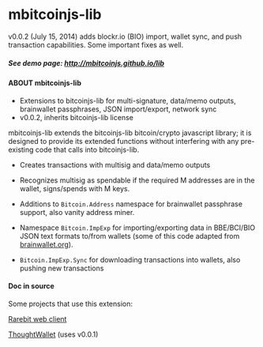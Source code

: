 mbitcoinjs-lib
===

v0.0.2 (July 15, 2014) adds blockr.io (BIO) import, wallet sync, and push transaction capabilities.  Some important fixes as well.


<h5>See demo page: <a href="http://mbitcoinjs.github.io/lib">http://mbitcoinjs.github.io/lib</a></h5>


<h4>ABOUT mbitcoinjs-lib</h4>

 - Extensions to bitcoinjs-lib for multi-signature, data/memo outputs, brainwallet passphrases, JSON import/export, network sync
 - v0.0.2, inherits bitcoinjs-lib license

mbitcoinjs-lib extends the bitcoinjs-lib bitcoin/crypto javascript library; it is designed to provide its extended functions without interfering with any pre-existing code that calls into bitcoinjs-lib.

- Creates transactions with multisig and data/memo outputs

- Recognizes multisig as spendable if the required M addresses are in the wallet, signs/spends with M keys. 
    
- Additions to <code>Bitcoin.Address</code> namespace for brainwallet passphrase support, also vanity address miner.

- Namespace <code>Bitcoin.ImpExp</code> for importing/exporting data in BBE/BCI/BIO JSON text formats to/from wallets (some of this code adapted from <a href="http://brainwallet.org">brainwallet.org</a>).

- <code>Bitcoin.ImpExp.Sync</code> for downloading transactions into wallets, also pushing new transactions



<h4>Doc in source</h4>


Some projects that use this extension: 

<a href="http://rarebit.github.io/project/client/web1">Rarebit web client</a>

<a href="http://thoughtwallet.github.io/wallet/">ThoughtWallet</a> (uses v0.0.1)
